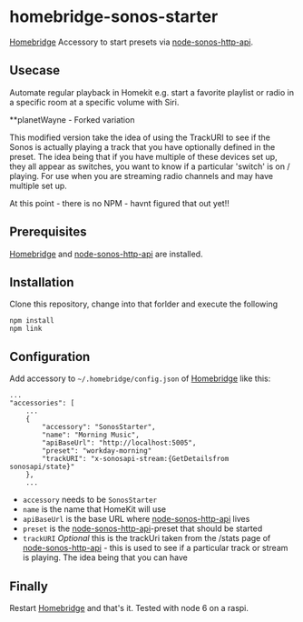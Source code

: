 # homebridge-sonos-starter
[Homebridge](https://github.com/nfarina/homebridge) Accessory to start presets via [node-sonos-http-api](https://github.com/jishi/node-sonos-http-api).

## Usecase
Automate regular playback in Homekit e.g. start a favorite playlist or radio in a specific room at a specific volume with Siri.


**planetWayne - Forked variation 

This modified version take the idea of using the TrackURI to see if the Sonos is actually playing a track that you have optionally defined in the preset. The idea being that if you have multiple of these devices set up, they all appear as switches, you want to know if a particular 'switch' is on / playing. For use when you are streaming radio channels and may have multiple set up.

At this point - there is no NPM - havnt figured that out yet!!


## Prerequisites

[Homebridge](https://github.com/nfarina/homebridge) and [node-sonos-http-api](https://github.com/jishi/node-sonos-http-api) are installed.

## Installation

Clone this repository, change into that forlder and execute the following
```
npm install
npm link
```

## Configuration

Add accessory to `~/.homebridge/config.json` of [Homebridge](https://github.com/nfarina/homebridge) like this:

```
...
"accessories": [
    ...
    {
        "accessory": "SonosStarter",
        "name": "Morning Music",
        "apiBaseUrl": "http://localhost:5005",
        "preset": "workday-morning"
        "trackURI": "x-sonosapi-stream:{GetDetailsfrom sonosapi/state}"
    },
    ...
```

- `accessory` needs to be `SonosStarter`
- `name` is the name that HomeKit will use
- `apiBaseUrl` is the base URL where [node-sonos-http-api](https://github.com/jishi/node-sonos-http-api) lives
- `preset` is the [node-sonos-http-api](https://github.com/jishi/node-sonos-http-api)-preset that should be started
- `trackURI` *Optional* this is the trackUri taken from the /stats page of [node-sonos-http-api](https://github.com/jishi/node-sonos-http-api) - this is used to see if a particular track or stream is playing. The idea being that you can have 

## Finally

Restart [Homebridge](https://github.com/nfarina/homebridge) and that's it. Tested with node 6 on a raspi.
